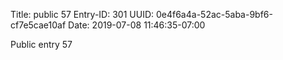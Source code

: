 Title: public 57
Entry-ID: 301
UUID: 0e4f6a4a-52ac-5aba-9bf6-cf7e5cae10af
Date: 2019-07-08 11:46:35-07:00

Public entry 57
